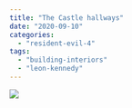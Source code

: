 ```yaml
---
title: "The Castle hallways"
date: "2020-09-10"
categories: 
  - "resident-evil-4"
tags: 
  - "building-interiors"
  - "leon-kennedy"
---
```


[![](images/resident-evil-4_20200902191636-scaled.jpg)](https://davidpeach.me/wp-content/uploads/2020/09/resident-evil-4_20200902191636-scaled.jpg)

